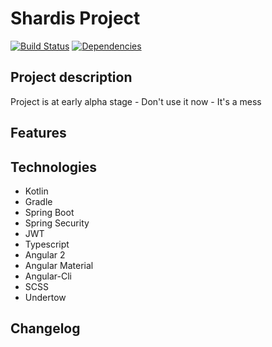 # Shardis Project

[![Build Status](https://travis-ci.org/shardis/shardis.svg?branch=master)](https://travis-ci.org/shardis/shardis)
[![Dependencies](https://david-dm.org/shardis/shardis.svg)](https://david-dm.org/shardis/shardis)

## Project description

Project is at early alpha stage - Don't use it now - It's a mess

## Features

## Technologies
* Kotlin
* Gradle
* Spring Boot
* Spring Security
* JWT
* Typescript
* Angular 2
* Angular Material
* Angular-Cli
* SCSS
* Undertow

## Changelog
